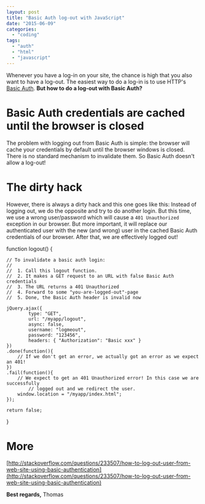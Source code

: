 ```yaml
---
layout: post
title: "Basic Auth log-out with JavaScript"
date: "2015-06-09"
categories: 
  - "coding"
tags: 
  - "auth"
  - "html"
  - "javascript"
---
```


Whenever you have a log-in on your site, the chance is high that you also want to have a log-out. The easiest way to do a log-in is to use HTTP's [Basic Auth](http://en.wikipedia.org/wiki/Basic_access_authentication). **But how to do a log-out with Basic Auth?**

# Basic Auth credentials are cached until the browser is closed

The problem with logging out from Basic Auth is simple: the browser will cache your credentials by default until the browser windows is closed. There is no standard mechanism to invalidate them. So Basic Auth doesn't allow a log-out!

# The dirty hack

However, there is always a dirty hack and this one goes like this: Instead of logging out, we do the opposite and try to do another login. But this time, we use a wrong user/password which will cause a `401 Unauthorized` exception in our browser. But more important, it will replace our authenticated user with the new (and wrong) user in the cached Basic Auth credentials of our browser. After that, we are effectively logged out!

function logout() {

	// To invalidate a basic auth login:
	// 
	// 	1. Call this logout function.
	//	2. It makes a GET request to an URL with false Basic Auth credentials
	//	3. The URL returns a 401 Unauthorized
	// 	4. Forward to some "you-are-logged-out"-page
	// 	5. Done, the Basic Auth header is invalid now

	jQuery.ajax({
            type: "GET",
            url: "/myapp/logout",
            async: false,
            username: "logmeout",
            password: "123456",
            headers: { "Authorization": "Basic xxx" }
	})
	.done(function(){
	    // If we don't get an error, we actually got an error as we expect an 401!
	})
	.fail(function(){
	    // We expect to get an 401 Unauthorized error! In this case we are successfully 
            // logged out and we redirect the user.
	    window.location = "/myapp/index.html";
    });

    return false;
}

# More

[http://stackoverflow.com/questions/233507/how-to-log-out-user-from-web-site-using-basic-authentication](http://stackoverflow.com/questions/233507/how-to-log-out-user-from-web-site-using-basic-authentication)

**Best regards,** Thomas
